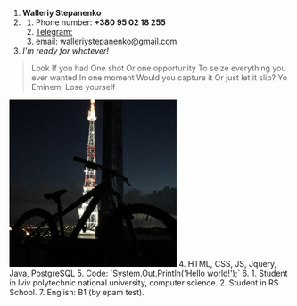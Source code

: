 1. **Walleriy Stepanenko**
2. 1. Phone number: **+380 95 02 18 255**
   2. [Telegram:](https://web.telegram.org/#/im?p=@FreeRider26)
   3. email: walleriystepanenko@gmail.com
3. *I'm ready for whatever!*
>Look
>If you had
>One shot
>Or one opportunity
>To seize everything you ever wanted
>In one moment
>Would you capture it
>Or just let it slip?
>Yo
> Eminem, Lose yourself
<img src="photo.jpg" width="300px">
4. HTML, CSS, JS, Jquery, Java, PostgreSQL
5. Code: `System.Out.Println('Hello world!');`
6. 1. Student in lviv polytechnic national university, computer science.
   2. Student in RS School.
7. English: B1 (by epam test).
